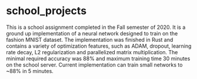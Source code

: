 # school_projects
This is a school assignment completed in the Fall semester of 2020. It is a ground up implementation of a neural network designed to train on the fashion MNIST dataset. The implementation was finished in Rust and contains a variety of optimization features, such as ADAM, dropout, learning rate decay, L2 regularization and parallelized matrix multiplication. The minimal required accuracy was 88% and maximum training time 30 minutes on the school server. Current implementation can train small networks to ~88% in 5 minutes. 
